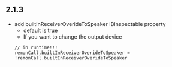 ## 2.1.3
- add builtInReceiverOverideToSpeaker IBInspectable property
  - default is true
  - If you want to change the output device
  ```
  // in runtime!!!
  remonCall.builtInReceiverOverideToSpeaker = !remonCall.builtInReceiverOverideToSpeaker
  ```
